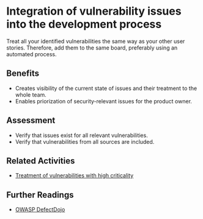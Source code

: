 # Integration of vulnerability issues into the development process

Treat all your identified vulnerabilities the same way as your other user stories. Therefore, add them to the same board, preferably using an automated process.

## Benefits

- Creates visibility of the current state of issues and their treatment to the whole team.
- Enables priorization of security-relevant issues for the product owner.

## Assessment

- Verify that issues exist for all relevant vulnerabilities.
- Verify that vulnerabilities from all sources are included.

## Related Activities

- [Treatment of vulnerabilities with high criticality](treatment-of-vulnerabilities-with-high-criticality.md)

## Further Readings

- [OWASP DefectDojo](https://github.com/DefectDojo/django-DefectDojo)
